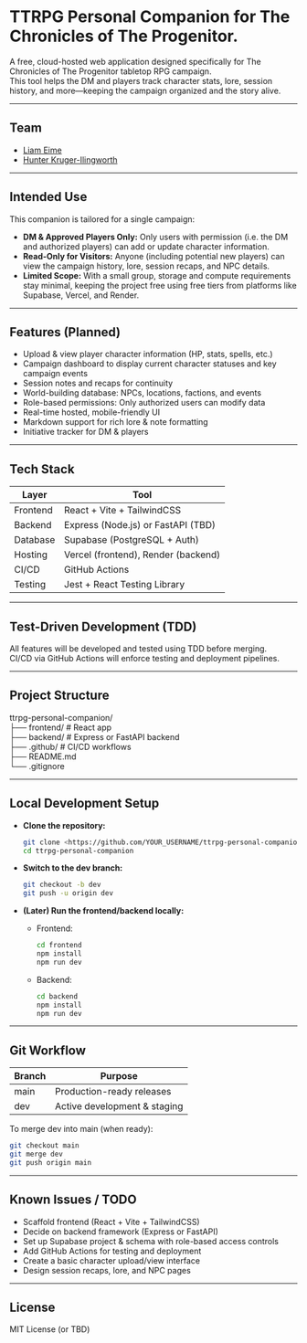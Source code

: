 # TTRPG Personal Companion for The Chronicles of The Progenitor.

A free, cloud-hosted web application designed specifically for The Chronicles of The Progenitor tabletop RPG campaign.  
This tool helps the DM and players track character stats, lore, session history, and more—keeping the campaign organized and the story alive.

---

## Team

- [Liam Eime](https://github.com/Liam-Eime)
- [Hunter Kruger-Ilingworth](https://github.com/H-unter)

---

## Intended Use

This companion is tailored for a single campaign:

- **DM & Approved Players Only:** Only users with permission (i.e. the DM and authorized players) can add or update character information.
- **Read-Only for Visitors:** Anyone (including potential new players) can view the campaign history, lore, session recaps, and NPC details.
- **Limited Scope:** With a small group, storage and compute requirements stay minimal, keeping the project free using free tiers from platforms like Supabase, Vercel, and Render.

---

## Features (Planned)

- Upload & view player character information (HP, stats, spells, etc.)
- Campaign dashboard to display current character statuses and key campaign events
- Session notes and recaps for continuity
- World-building database: NPCs, locations, factions, and events
- Role-based permissions: Only authorized users can modify data
- Real-time hosted, mobile-friendly UI
- Markdown support for rich lore & note formatting
- Initiative tracker for DM & players

---

## Tech Stack

| Layer     | Tool                                   |
|-----------|----------------------------------------|
| Frontend  | React + Vite + TailwindCSS             |
| Backend   | Express (Node.js) or FastAPI (TBD)     |
| Database  | Supabase (PostgreSQL + Auth)           |
| Hosting   | Vercel (frontend), Render (backend)    |
| CI/CD     | GitHub Actions                         |
| Testing   | Jest + React Testing Library           |

---

## Test-Driven Development (TDD)

All features will be developed and tested using TDD before merging.  
CI/CD via GitHub Actions will enforce testing and deployment pipelines.

---

## Project Structure

ttrpg-personal-companion/  
├── frontend/       # React app  
├── backend/        # Express or FastAPI backend  
├── .github/        # CI/CD workflows  
├── README.md  
└── .gitignore

---

## Local Development Setup

- **Clone the repository:**

  ```bash
  git clone <https://github.com/YOUR_USERNAME/ttrpg-personal-companion.git>  
  cd ttrpg-personal-companion
  ```

- **Switch to the dev branch:**

  ```bash
  git checkout -b dev  
  git push -u origin dev
  ```

- **(Later) Run the frontend/backend locally:**

  - Frontend:

    ```bash
    cd frontend  
    npm install  
    npm run dev
    ```

  - Backend:

    ```bash
    cd backend  
    npm install  
    npm run dev
    ```

---

## Git Workflow

| Branch | Purpose                         |
|--------|---------------------------------|
| main   | Production-ready releases       |
| dev    | Active development & staging    |

To merge dev into main (when ready):

  ```bash
  git checkout main  
  git merge dev  
  git push origin main
  ```

---

## Known Issues / TODO

- Scaffold frontend (React + Vite + TailwindCSS)
- Decide on backend framework (Express or FastAPI)
- Set up Supabase project & schema with role-based access controls
- Add GitHub Actions for testing and deployment
- Create a basic character upload/view interface
- Design session recaps, lore, and NPC pages

---

## License

MIT License (or TBD)
